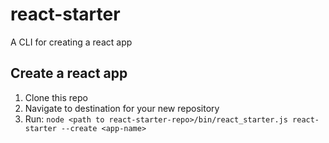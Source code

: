 # react-starter

A CLI for creating a react app

## Create a react app

1. Clone this repo
2. Navigate to destination for your new repository
3. Run: `node <path to react-starter-repo>/bin/react_starter.js react-starter --create <app-name>`
